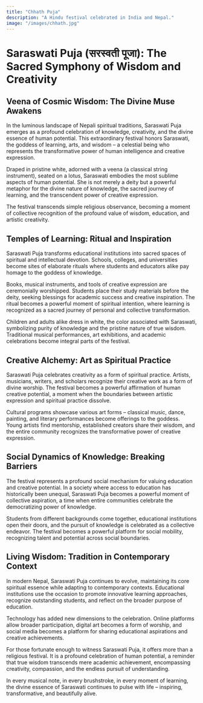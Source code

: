 ```yaml
---
title: "Chhath Puja"
description: "A Hindu festival celebrated in India and Nepal."
image: "/images/chhath.jpg"
---
```


# Saraswati Puja (सरस्वती पूजा): The Sacred Symphony of Wisdom and Creativity

## Veena of Cosmic Wisdom: The Divine Muse Awakens

In the luminous landscape of Nepali spiritual traditions, Saraswati Puja emerges as a profound celebration of knowledge, creativity, and the divine essence of human potential. This extraordinary festival honors Saraswati, the goddess of learning, arts, and wisdom – a celestial being who represents the transformative power of human intelligence and creative expression.

Draped in pristine white, adorned with a veena (a classical string instrument), seated on a lotus, Saraswati embodies the most sublime aspects of human potential. She is not merely a deity but a powerful metaphor for the divine nature of knowledge, the sacred journey of learning, and the transcendent power of creative expression.

The festival transcends simple religious observance, becoming a moment of collective recognition of the profound value of wisdom, education, and artistic creativity.

## Temples of Learning: Ritual and Inspiration

Saraswati Puja transforms educational institutions into sacred spaces of spiritual and intellectual devotion. Schools, colleges, and universities become sites of elaborate rituals where students and educators alike pay homage to the goddess of knowledge.

Books, musical instruments, and tools of creative expression are ceremonially worshipped. Students place their study materials before the deity, seeking blessings for academic success and creative inspiration. The ritual becomes a powerful moment of spiritual intention, where learning is recognized as a sacred journey of personal and collective transformation.

Children and adults alike dress in white, the color associated with Saraswati, symbolizing purity of knowledge and the pristine nature of true wisdom. Traditional musical performances, art exhibitions, and academic celebrations become integral parts of the festival.

## Creative Alchemy: Art as Spiritual Practice

Saraswati Puja celebrates creativity as a form of spiritual practice. Artists, musicians, writers, and scholars recognize their creative work as a form of divine worship. The festival becomes a powerful affirmation of human creative potential, a moment when the boundaries between artistic expression and spiritual practice dissolve.

Cultural programs showcase various art forms – classical music, dance, painting, and literary performances become offerings to the goddess. Young artists find mentorship, established creators share their wisdom, and the entire community recognizes the transformative power of creative expression.

## Social Dynamics of Knowledge: Breaking Barriers

The festival represents a profound social mechanism for valuing education and creative potential. In a society where access to education has historically been unequal, Saraswati Puja becomes a powerful moment of collective aspiration, a time when entire communities celebrate the democratizing power of knowledge.

Students from different backgrounds come together, educational institutions open their doors, and the pursuit of knowledge is celebrated as a collective endeavor. The festival becomes a powerful platform for social mobility, recognizing talent and potential across social boundaries.

## Living Wisdom: Tradition in Contemporary Context

In modern Nepal, Saraswati Puja continues to evolve, maintaining its core spiritual essence while adapting to contemporary contexts. Educational institutions use the occasion to promote innovative learning approaches, recognize outstanding students, and reflect on the broader purpose of education.

Technology has added new dimensions to the celebration. Online platforms allow broader participation, digital art becomes a form of worship, and social media becomes a platform for sharing educational aspirations and creative achievements.

For those fortunate enough to witness Saraswati Puja, it offers more than a religious festival. It is a profound celebration of human potential, a reminder that true wisdom transcends mere academic achievement, encompassing creativity, compassion, and the endless pursuit of understanding.

In every musical note, in every brushstroke, in every moment of learning, the divine essence of Saraswati continues to pulse with life – inspiring, transformative, and beautifully alive.
